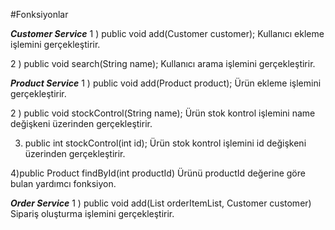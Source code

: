#Fonksiyonlar 

***Customer Service***
1 )  public void add(Customer customer);
Kullanıcı ekleme işlemini gerçekleştirir. 

2 ) public void search(String name);
Kullanıcı arama işlemini gerçekleştirir.


 ***Product Service***
1 ) public void add(Product product);
Ürün ekleme işlemini gerçekleştirir.
 
2 ) public void stockControl(String name);
Ürün stok kontrol işlemini name değişkeni üzerinden gerçekleştirir.

3) public int stockControl(int id);
Ürün stok kontrol işlemini id değişkeni üzerinden gerçekleştirir.

4)public Product findById(int productId)
Ürünü productId değerine göre bulan yardımcı fonksiyon.


 ***Order Service***
1 ) public void add(List<OrderItem> orderItemList, Customer customer)
Sipariş oluşturma işlemini gerçekleştirir.
